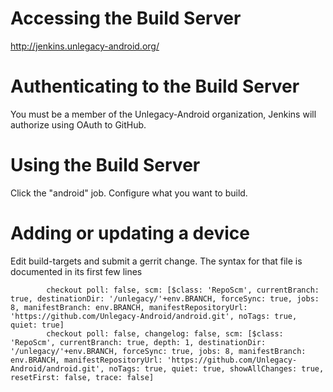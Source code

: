# Accessing the Build Server
http://jenkins.unlegacy-android.org/

# Authenticating to the Build Server
You must be a member of the Unlegacy-Android organization,
Jenkins will authorize using OAuth to GitHub.

# Using the Build Server
Click the "android" job.
Configure what you want to build.

# Adding or updating a device
Edit build-targets and submit a gerrit change. The syntax for that file
is documented in its first few lines


            checkout poll: false, scm: [$class: 'RepoScm', currentBranch: true, destinationDir: '/unlegacy/'+env.BRANCH, forceSync: true, jobs: 8, manifestBranch: env.BRANCH, manifestRepositoryUrl: 'https://github.com/Unlegacy-Android/android.git', noTags: true, quiet: true]
            checkout poll: false, changelog: false, scm: [$class: 'RepoScm', currentBranch: true, depth: 1, destinationDir: '/unlegacy/'+env.BRANCH, forceSync: true, jobs: 8, manifestBranch: env.BRANCH, manifestRepositoryUrl: 'https://github.com/Unlegacy-Android/android.git', noTags: true, quiet: true, showAllChanges: true, resetFirst: false, trace: false]
       
